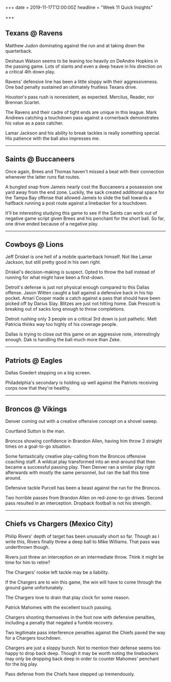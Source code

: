 +++
date = 2019-11-17T12:00:00Z
headline = "Week 11 Quick Insights"

+++
## Texans @ Ravens

Matthew Judon dominating against the run and at taking down the quarterback.

Deshaun Watson seems to be leaning too heavily on DeAndre Hopkins in the passing game. Lots of slants and even a deep heave in his direction on a critical 4th down play.

Ravens' defensive line has been a little sloppy with their aggressiveness. One bad penalty sustained an ultimately fruitless Texans drive.

Houston's pass rush is nonexistent, as expected. Mercilus, Reader, nor Brennan Scarlet.

The Ravens and their cadre of tight ends are unique in this league. Mark Andrews catching a touchdown pass against a cornerback demonstrates his value as a pass catcher.

Lamar Jackson and his ability to break tackles is really something special. His patience with the ball also impresses me.

***

## Saints @ Buccaneers

Once again, Brees and Thomas haven't missed a beat with their connection whenever the latter runs flat routes.

A bungled snap from Jameis nearly cost the Buccaneers a possession one yard away from the end zone. Luckily, the sack created additional space for the Tampa Bay offense that allowed Jameis to slide the ball towards a halfback running a post route against a linebacker for a touchdown.

It'll be interesting studying this game to see if the Saints can work out of negative game script given Brees and his penchant for the short ball. So far, one drive ended because of a negative play.

***

## Cowboys @ Lions

Jeff Driskel is one hell of a mobile quarterback himself. Not like Lamar Jackson, but still pretty good in his own right.

Driskel's decision-making is suspect. Opted to throw the ball instead of running for what might have been a first-down.

Detroit's defense is just not physical enough compared to this Dallas offense. Jason Witten caught a ball against a defensive back in his hip pocket. Amari Cooper made a catch against a pass that should have been picked off by Darius Slay. Blitzes are just not hitting home. Dak Prescott is breaking out of sacks long enough to throw completions.

Detroit rushing only 3 people on a critical 3rd down is just pathetic. Matt Patricia thinks way too highly of his coverage people.

Dallas is trying to close out this game on an aggressive note, interestingly enough. Dak is handling the ball much more than Zeke.

***

## Patriots @ Eagles

Dallas Goedert stepping on a big screen.

Philadelphia's secondary is holding up well against the Patriots receiving corps now that they're healthy.

***

## Broncos @ Vikings

Denver coming out with a creative offensive concept on a shovel sweep.

Courtland Sutton is the man.

Broncos showing confidence in Brandon Allen, having him throw 3 straight times on a goal-to-go situation.

Some fantastically creative play-calling from the Broncos offensive coaching staff. A wildcat play transformed into an end-around that then became a successful passing play. Then Denver ran a similar play right afterwards with mostly the same personnel, but ran the ball this time around.

Defensive tackle Purcell has been a beast against the run for the Broncos.

Two horrible passes from Brandon Allen on red-zone-to-go drives. Second pass resulted in an interception. Dropback football is not his strength.

***

## Chiefs vs Chargers (Mexico City)

Philip Rivers' depth of target has been unusually short so far. Though as I write this, Rivers finally threw a deep ball to Mike Williams. That pass was underthrown though.

Rivers just threw an interception on an intermediate throw. Think it might be time for him to retire?

The Chargers' rookie left tackle may be a liability.

If the Chargers are to win this game, the win will have to come through the ground game unfortunately.

The Chargers love to drain that play clock for some reason.

Patrick Mahomes with the excellent touch passing.

Chargers shooting themselves in the foot now with defensive penalties, including a penalty that negated a fumble recovery.

Two legitimate pass interference penalties against the Chiefs paved the way for a Chargers touchdown.

Chargers are just a sloppy bunch. Not to mention their defense seems too happy to drop back deep. Though it may be worth noting the linebackers may only be dropping back deep in order to counter Mahomes' penchant for the big play.

Pass defense from the Chiefs have stepped up tremendously.